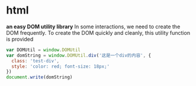 # html
__an easy DOM utility library__
In some interactions, we need to create the DOM frequently. To create the DOM quickly and cleanly, this utility function is provided

```javascript
var DOMUtil = window.DOMUtil
var domString = window.DOMUtil.div('这是一个div的内容', {
  class: 'test-div',
  style: 'color: red; font-size: 18px;'
})
document.write(domString)
```
